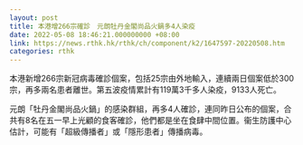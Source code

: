 ```yaml
---
layout: post
title: 本港增266宗確診　元朗牡丹金閣尚品火鍋多4人染疫
date: 2022-05-08 18:46:21.000000000 +08:00
link: https://news.rthk.hk/rthk/ch/component/k2/1647597-20220508.htm
categories: rthk
---
```


本港新增266宗新冠病毒確診個案，包括25宗由外地輸入，連續兩日個案低於300宗，再多兩名患者離世。第五波疫情累計有119萬3千多人染疫，9133人死亡。

元朗「牡丹金閣尚品火鍋」的感染群組，再多4人確診，連同昨日公布的個案，合共有8名在五一早上光顧的食客確診，他們都是坐在食肆中間位置。衞生防護中心估計，可能有「超級傳播者」或「隱形患者」傳播病毒。
